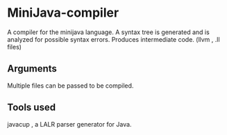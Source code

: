 # MiniJava-compiler
A compiler for the minijava language.
A syntax tree is generated and is analyzed for possible syntax errors.
Produces intermediate code. (llvm , .ll files)

## Arguments
Multiple files can be passed to be compiled.

## Tools used
javacup , a LALR parser generator for Java.
